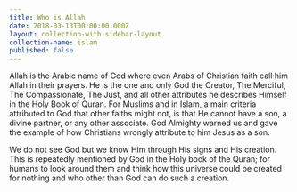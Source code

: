 ```yaml
---
title: Who is Allah
date: 2018-03-13T00:00:00.000Z
layout: collection-with-sidebar-layout
collection-name: islam
published: false
---
```


Allah is the Arabic name of God where even Arabs of Christian faith call him Allah in their prayers. He is the one and only God the Creator, The Merciful, The Compassionate, The Just, and all other attributes he describes Himself in the Holy Book of Quran. For Muslims and in Islam, a main criteria attributed to God that other faiths might not, is that He cannot have a son, a divine partner, or any other associate. God Almighty warned us and gave the example of how Christians wrongly attribute to him Jesus as a son.

We do not see God but we know Him through His signs and His creation. This is repeatedly mentioned by God in the Holy book of the Quran; for humans to look around them and think how this universe could be created for nothing and who other than God can do such a creation.
